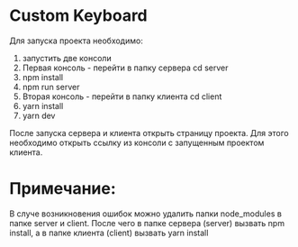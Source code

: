 # Custom Keyboard

Для запуска проекта необходимо:

1. запустить две консоли
2. Первая консоль - перейти в папку сервера cd server
3. npm install
4. npm run server
5. Вторая консоль - перейти в папку клиента cd client
6. yarn install
7. yarn dev

После запуска сервера и клиента открыть страницу проекта. Для этого необходимо открыть ссылку из консоли с запущенным проектом клиента.

# Примечание:

В случе возникновения ошибок можно удалить папки node_modules в папке server и client. После чего в папке сервера (server) вызвать npm install, а в папке клиента (client) вызвать yarn install
